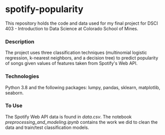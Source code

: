 # spotify-popularity

This repository holds the code and data used for my final project for DSCI 403 - Introduction to Data Science at Colorado School of Mines.

### Description
The project uses three classification techniques (multinomial logistic regression, k-nearest neighbors, and a decision tree) to predict popularity of songs given values of features taken from Spotify's Web API.

### Technologies
Python 3.8 and the following packages: lumpy, pandas, sklearn, matplotlib, seaborn.

### To Use

The Spotify Web API data is found in *data.csv*. The notebook *preprocessing_and_modeling.ipynb* contains the work we did to clean the data and train/test classification models.